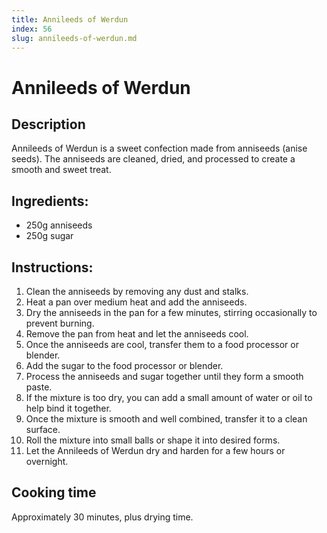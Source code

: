 ```yaml
---
title: Annileeds of Werdun
index: 56
slug: annileeds-of-werdun.md
---
```


# Annileeds of Werdun

## Description
Annileeds of Werdun is a sweet confection made from anniseeds (anise seeds). The anniseeds are cleaned, dried, and processed to create a smooth and sweet treat.

## Ingredients:
- 250g anniseeds
- 250g sugar

## Instructions:
1. Clean the anniseeds by removing any dust and stalks.
2. Heat a pan over medium heat and add the anniseeds.
3. Dry the anniseeds in the pan for a few minutes, stirring occasionally to prevent burning.
4. Remove the pan from heat and let the anniseeds cool.
5. Once the anniseeds are cool, transfer them to a food processor or blender.
6. Add the sugar to the food processor or blender.
7. Process the anniseeds and sugar together until they form a smooth paste.
8. If the mixture is too dry, you can add a small amount of water or oil to help bind it together.
9. Once the mixture is smooth and well combined, transfer it to a clean surface.
10. Roll the mixture into small balls or shape it into desired forms.
11. Let the Annileeds of Werdun dry and harden for a few hours or overnight.

## Cooking time
Approximately 30 minutes, plus drying time.